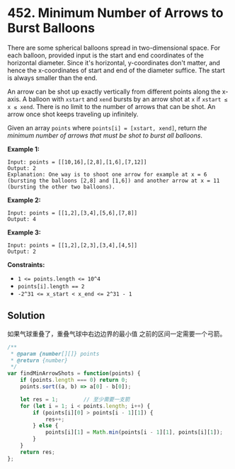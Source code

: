 # 452. Minimum Number of Arrows to Burst Balloons

There are some  spherical balloons spread in two-dimensional space. For each balloon,  provided input is the start and end coordinates of the horizontal  diameter. Since it's horizontal, y-coordinates don't matter, and hence  the x-coordinates of start and end of the diameter suffice. The start is always smaller than the end.

An arrow can be shot up exactly vertically from different points along the x-axis. A balloon with `xstart` and `xend` bursts by an arrow shot at `x` if `xstart ≤ x ≤ xend`. There is no limit to the number of arrows that can be shot. An arrow once shot keeps traveling up infinitely.

Given an array `points` where `points[i] = [xstart, xend]`, return *the minimum number of arrows that must be shot to burst all balloons*.

 

**Example 1:**

```
Input: points = [[10,16],[2,8],[1,6],[7,12]]
Output: 2
Explanation: One way is to shoot one arrow for example at x = 6 (bursting the balloons [2,8] and [1,6]) and another arrow at x = 11 (bursting the other two balloons).
```

**Example 2:**

```
Input: points = [[1,2],[3,4],[5,6],[7,8]]
Output: 4
```

**Example 3:**

```
Input: points = [[1,2],[2,3],[3,4],[4,5]]
Output: 2
```

 

**Constraints:**

- `1 <= points.length <= 10^4`
- `points[i].length == 2`
- `-2^31 <= x_start < x_end <= 2^31 - 1`

## Solution

如果气球重叠了，重叠气球中右边边界的最小值 之前的区间一定需要一个弓箭。

```js
/**
 * @param {number[][]} points
 * @return {number}
 */
var findMinArrowShots = function(points) {
    if (points.length === 0) return 0;
    points.sort((a, b) => a[0] - b[0]);

    let res = 1;        // 至少需要一支箭
    for (let i = 1; i < points.length; i++) {
        if (points[i][0] > points[i - 1][1]) {                          // 气球i和气球i-1不挨着
            res++;
        } else {                                                        // 气球i和气球i-1挨着
            points[i][1] = Math.min(points[i - 1][1], points[i][1]);    // 更新重叠气球最小右边界
        }
    }
    return res;
};
```

